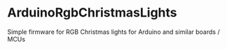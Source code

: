 # ArduinoRgbChristmasLights
Simple firmware for RGB Christmas lights for Arduino and similar boards / MCUs
